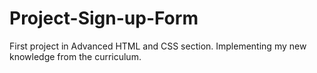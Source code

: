 # Project-Sign-up-Form
First project in Advanced HTML and CSS section.
Implementing my new knowledge from the curriculum.